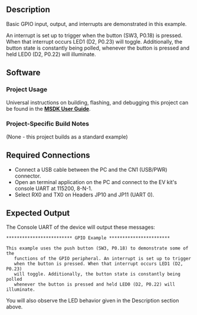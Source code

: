 ## Description

Basic GPIO input, output, and interrupts are demonstrated in this example.

An interrupt is set up to trigger when the button (SW3, P0.18) is pressed. When that interrupt occurs LED1 (D2, P0.23) will toggle. Additionally, the button state is constantly being polled, whenever the button is pressed and held LED0 (D2, P0.22) will illuminate.




## Software

### Project Usage

Universal instructions on building, flashing, and debugging this project can be found in the **[MSDK User Guide](https://analog-devices-msdk.github.io/msdk/USERGUIDE/)**.

### Project-Specific Build Notes

(None - this project builds as a standard example)

## Required Connections

-   Connect a USB cable between the PC and the CN1 (USB/PWR) connector.
-   Open an terminal application on the PC and connect to the EV kit's console UART at 115200, 8-N-1.
-   Select RX0 and TX0 on Headers JP10 and JP11 (UART 0).

## Expected Output

The Console UART of the device will output these messages:

```
************************* GPIO Example ***********************

This example uses the push button (SW3, P0.18) to demonstrate some of the
   functions of the GPIO peripheral. An interrupt is set up to trigger
   when the button is pressed. When that interrupt occurs LED1 (D2, P0.23)
   will toggle. Additionally, the button state is constantly being polled
   whenever the button is pressed and held LED0 (D2, P0.22) will illuminate.
```

You will also observe the LED behavior given in the Description section above.